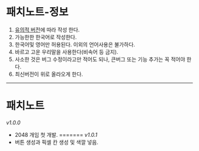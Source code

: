  패치노트-정보
============
1. [유의적 버전](https://semver.org/lang/ko/)에 따라 작성 한다.
2. 가능한한 한국어로 작성한다.
3. 한국어및 영어만 허용된다. 이외의 언어사용은 불가하다.
4. 바르고 고운 우리말을 사용한다(비속어 등 금지).
5. 사소한 것은 버그 수정이라고만 적어도 되나, 큰버그 또는 기능 추가는 꼭 적어야 한다.
6. 최신버전이 위로 올라오게 한다.
- - -
패치노트
=======
*v1.0.0*
* 2048 개임 첫 개발.
=======
*v1.0.1*
* 버튼 생성과 픽셀 칸 생성 및 색깔 넣음.